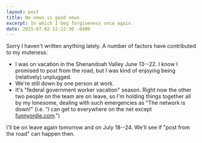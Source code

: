 ```yaml
---
layout: post
title: No news is good news
excerpt: In which I beg forgiveness once again.
date: 2015-07-02 12:22:30 -0400
---
```


Sorry I haven't written anything lately.  A number of factors have
contributed to my muteness:

* I was on vacation in the Shenandoah Valley June 13--22.  I know I
  promised to post from the road, but I was kind of enjoying being
  (relatively) unplugged.
* We're still down by one person at work.
* It's "federal government worker vacation" season.  Right now the
  other two people on the team are on leave, so I'm holding things
  together all by my lonesome, dealing with such emergencies as "The
  network is down!"  (i.e. "I can get to everywhere on the net except
  [funnyordie.com](http://www.funnyordie.com/).")

I'll be on leave again tomorrow and on July 18--24.  We'll see if
"post from the road" can happen then.
